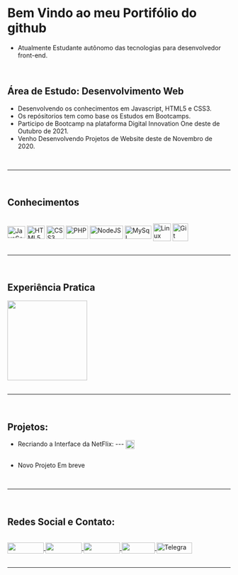 # Bem Vindo ao meu Portifólio do github

- Atualmente Estudante autônomo das tecnologias para desenvolvedor front-end. 

<br>

## Área de Estudo: Desenvolvimento Web

- Desenvolvendo os conhecimentos em Javascript, HTML5 e CSS3.
- Os repósitorios tem como base os Estudos em Bootcamps.
- Participo de Bootcamp na plataforma Digital Innovation One deste de Outubro de 2021.
- Venho Desenvolvendo Projetos de Website deste de Novembro de 2020.

<br>

----

<br>

## Conhecimentos 

<div style = "display: inline_block"> <br>
  <img align = "center" alt = "JavaScript" height = "27" width = "40" src = "https://profilinator.rishav.dev/skills-assets/javascript-original.svg" >
  <img align = "center" alt = "HTML5" height = "30" width = "40" src = "https://profilinator.rishav.dev/skills-assets/html5-original-wordmark.svg" >
  <img align = "center" alt = "CSS3" height = "30" width = "40" src = "https://profilinator.rishav.dev/skills-assets/css3-original-wordmark.svg">
  <img align = "center" alt = "PHP" height = "30" width = "50" src = "https://img.shields.io/badge/PHP-777BB4?style=for-the-badge&logo=php&logoColor=white">
  <img align = "center" alt = "NodeJS" height = "30" width = "75" src = "https://img.shields.io/badge/Node.js-43853D?style=for-the-badge&logo=node.js&logoColor=white">
  <img align = "center" alt = "MySql" height = "30" width = "60" src = "https://img.shields.io/badge/MySQL-00000F?style=for-the-badge&logo=mysql&logoColor=white">
  <img align = "center" alt = "Linux" height = "40" width = "40" src = "https://profilinator.rishav.dev/skills-assets/linux-original.svg">
  <img align = "center" alt = "Git" height = "40" width = "35" src = "https://profilinator.rishav.dev/skills-assets/git-scm-icon.svg">
</div>

<br>

----

<br>

## Experiência Pratica

<div>
  <a href="https://github.com/Erysilva98"> </a>
  <img height="180em" src="https://github-readme-stats.vercel.app/api/top-langs/?username=Erysilva98&layout=compact&langs_count=7&theme=dracula"/>
</div>

<br>

----

<br>

## Projetos:

- Recriando a Interface da NetFlix: --- 
  <a alt="Repositório" href="https://github.com/Erysilva98/NetFlix-Ery.git" target="_blank"> <img align = "center" padding-left="10px"  height = "20" width = "20" src="https://img.icons8.com/external-kmg-design-outline-color-kmg-design/32/000000/external-download-user-interface-kmg-design-outline-color-kmg-design.png" target=" _ blank "> </a>

<img  />

- Novo Projeto Em breve

<br>

----

<br>

##  Redes Social e Contato: 

<div style = "display: inline_block"> <br>
  <a alt = "LinkedIn" href="https://www.linkedin.com/in/erimilson-silva-31493720a/" target="_blank"> <img align = "center"  height = "25" width = "82" src = "https://img.shields.io/badge/LinkedIn-0077B5?style=for-the-badge&logo=linkedin&logoColor=white" target =" _ blank "> </a>
  <a alt="Facebook" href="https://www.facebook.com/Erimilson" target="_blank"> <img align = "center"  height = "25" width = "82" src = "https://img.shields.io/badge/Facebook-1877F2?style=for-the-badge&logo=facebook&logoColor=white" target=" _ blank "> </a>
  <a alt="Instagram" href="https://www.instagram.com/erimilson.silva_98/" target="_blank"> <img  align = "center" height = "25" width = "82" src = "https://img.shields.io/badge/Instagram-E4405F?style=for-the-badge&logo=instagram&logoColor=white" target=" _ blank "> </a>
  <a alt="Gmail" href="mailto:erimilsonsilva98@gmail.com" target="_blank"> <img align = "center" height = "25" width = "75" src = "https://img.shields.io/badge/Gmail-D14836?style=for-the-badge&logo=gmail&logoColor=white" target=" _ blank "> </a>
  <a alt="Telegram" href="https://t.me/ErySilva98" target="_blank"> <img align = "center" alt = "Telegram"  height = "25" width = "80" src = "https://img.shields.io/badge/Telegram-2CA5E0?style=for-the-badge&logo=telegram&logoColor=white" target=" _ blank "> </a>
</div>

<br>

--- 
